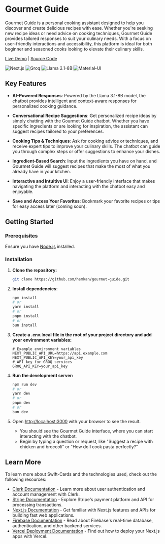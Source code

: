 # Gourmet Guide

Gourmet Guide is a personal cooking assistant designed to help you discover and create delicious recipes with ease. Whether you're seeking new recipe ideas or need advice on cooking techniques, Gourmet Guide provides tailored responses to suit your culinary needs. With a focus on user-friendly interactions and accessibility, this platform is ideal for both beginner and seasoned cooks looking to elevate their culinary skills.


[Live Demo](https://gourmetguide.vercel.app/) | [Source Code](https://github.com/hemkan/gourmet-guide)

![Next.js](https://img.shields.io/badge/Next.js-000000?style=for-the-badge&logo=nextdotjs&logoColor=white)
![Groq](https://img.shields.io/badge/Groq-007ACC?style=for-the-badge&logo=data:image/svg+xml;base64,YOUR_BASE64_ENCODED_LOGO)
![Llama 3.1-8B](https://img.shields.io/badge/Llama%203.1--8B-AI%20Model-brightgreen?style=for-the-badge)
![Material-UI](https://img.shields.io/badge/Material--UI-0081CB?style=for-the-badge&logo=mui&logoColor=white)

## Key Features

- **AI-Powered Responses**: Powered by the Llama 3.1-8B model, the chatbot provides intelligent and context-aware responses for personalized cooking guidance.

- **Conversational Recipe Suggestions**: Get personalized recipe ideas by simply chatting with the Gourmet Guide chatbot. Whether you have specific ingredients or are looking for inspiration, the assistant can suggest recipes tailored to your preferences.

- **Cooking Tips & Techniques**: Ask for cooking advice or techniques, and receive expert tips to improve your culinary skills. The chatbot can guide you through complex steps or offer suggestions to enhance your dishes.

- **Ingredient-Based Search**: Input the ingredients you have on hand, and Gourmet Guide will suggest recipes that make the most of what you already have in your kitchen.

- **Interactive and Intuitive UI**: Enjoy a user-friendly interface that makes navigating the platform and interacting with the chatbot easy and enjoyable.

- **Save and Access Your Favorites**: Bookmark your favorite recipes or tips for easy access later (coming soon).

## Getting Started

### Prerequisites

Ensure you have [Node.js](https://nodejs.org/) installed.

### Installation

1. **Clone the repository:**

   ```bash
   git clone https://github.com/hemkan/gourmet-guide.git
   ```

2. **Install dependencies:**

   ```bash
   npm install
   # or
   yarn install
   # or
   pnpm install
   # or
   bun install
   ```

3. **Create a .env.local file in the root of your project directory and add your environment variables:**

   ```env
   # Example environment variables
   NEXT_PUBLIC_API_URL=https://api.example.com
   NEXT_PUBLIC_API_KEY=your_api_key
   # API key for GROQ services
   GROQ_API_KEY=your_api_key
   ```


4. **Run the development server:**

   ```bash
   npm run dev
   # or
   yarn dev
   # or
   pnpm dev
   # or
   bun dev
   ```

5. Open [http://localhost:3000](http://localhost:3000) with your browser to see the result.

   - You should see the Gourmet Guide interface, where you can start interacting with the chatbot.
   - Begin by typing a question or request, like "Suggest a recipe with chicken and broccoli" or "How do I cook pasta perfectly?"

## Learn More

To learn more about Swift-Cards and the technologies used, check out the following resources:

- [Clerk Documentation](https://clerk.dev/docs) - Learn more about user authentication and account management with Clerk.
- [Stripe Documentation](https://stripe.com/docs) - Explore Stripe's payment platform and API for processing transactions.
- [Next.js Documentation](https://nextjs.org/docs) - Get familiar with Next.js features and APIs for building fast web applications.
- [Firebase Documentation](https://firebase.google.com/docs) - Read about Firebase's real-time database, authentication, and other backend services.
- [Vercel Deployment Documentation](https://vercel.com/docs) - Find out how to deploy your Next.js apps with Vercel.
